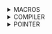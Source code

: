 <details>
<summary>MACROS</summary>
  
- Marco là 1 tên bất kì (do lập trình viên đặt tên) trỏ tới 1 khối lệnh thực hiện một chức năng nào đó.
- Trong quá trình tiền xử lí (pre-processor), các macro được sử dụng trong chương trình được thay thế bởi các khối câu lệnh tương ứng.
  1. Khi ta sử dụng chỉ thị #include, nội dung chứa trong header file sẽ được sao chép vào file hiện tại. Khi include sử dụng dấu ngoặc nhọn < > thì preprocessor sẽ được dẫn tới Include Directory của Compiler.
     
     #include <filename>
  
  2. Một Macro có thể coi là một loại viết tắt. Trước khi sử dụng một macro, phải định nghĩa nó rõ ràng bằng chỉ thị #define, cấu trúc như ví dụ sau: 
  
     #define MAX 10
  
 </details>
 
<details>
<summary>COMPILER</summary>
Quy trình dịch là quá trình chuyển đổi từ ngôn ngữ bậc cao sang ngôn ngữ máy để máy tính có thể hiểu và thực thi. Ngôn ngữ lập trình C là một ngôn ngữ dạng biên dịch. Chương trình được viết bằng C muốn chạy được trên máy tính phải trải qua một quá trình biên dịch để chuyển đổi từ dạng mã nguồn sang chương trình dạng mã thực thi. Quá trình được chia ra làm 4 giai đoạn chính:
  
- Giai đoàn tiền xử lý (Pre-processor)
- Giai đoạn dịch ngôn ngữ bậc cao sang Asembly (Compiler)
- Giai đoạn dịch Asembly sang ngôn ngữ máy (Asember)
- Giai đoạn liên kết (Linker)

  
  ![Screenshot 2023-06-11 115314](https://github.com/anhkhoa15159357/EmbeddedT6/assets/136165537/4351c0fe-bc92-4ac5-8ba7-5d3851494c43)
  
  CHI TIẾT TỪNG QUÁ TRÌNH
  
    1. Giai đoàn tiền xử lý (Pre-processor)
  - file (.c .h .hpp .cpp) --> file (.i) (preprocessed source)
  - Nhận mã nguồn, các thư viện được include trong main.c được thêm vào, xóa bỏ comment
  - Cú pháp: gcc -E main.c -o main.i
  
    2. Giai đoạn dịch ngôn ngữ bậc cao sang Asembly (Compiler)
  - file (.i) --> (.s) (Assembly code)
  - Dich ngôn ngữ bậc cao sang ngôn ngữ Assembly (một ngôn ngữ bậc thấp gần với tập lệnh của bộ vi xử lý) và mỗi vi điều khiển sẽ có cách code Assembly khác nhau.
  - Cú pháp: gcc main.i -S -o main.s
  
  3. Giai đoạn dịch asembly sang ngôn ngữ máy (Asember)
  - file (.s) --> (.o/ .obj)
  - Dịch chương trình sang mã máy (0 & 1), tạo ra các file hệ thống 
  - Cú pháp: gcc -c main.s -o main.o
  
  4. Giai đoạn liên kết (Linker)
  - file (.o) --> (.exe) (executable)
  - Trong giai đoạn này mã máy của một chương trình dịch từ nhiều nguồn (file .c hoặc file thư viện .lib) được liên kết lại với nhau để tạo thành chương trình đích duy nhất
   </details>

 <details>
 <summary>POINTER</summary>

1. Pointer
- Định nghĩa và cách khai báo
 Pointer (con trỏ) là biến lưu địa chỉ bộ nhớ của các biến khác.
 Cú pháp khai báo: int a = 10; int *p (Khai báo một biến con trỏ p trỏ tới kiểu dữ liệu kiểu int)
 Ta có thể khai báo một con trỏ void pointer có thể trỏ tới đối tượng bất kì mà không cần quan tâm kiểu dữ liệu của chúng, sau đó ta có thể ép kiểu dữ liệu cho con trỏ

- Pointer hàm
Là con trỏ trỏ đến vị trí của hàm. Ví dụ ta tạo một hàm (kiểu void) tính tổng của hai số, hai tham số cần truyền vào có kiểu là int.
Cách khai báo: void (*ptr)(int, int)

- NULL pointer
Khi ta khai báo 1 con trỏ mà ta chưa sử dụng hoặc khi sử dụng con trỏ xong và không muốn sử dụng nó nữa thì phải gán nó về con trỏ Null. Nếu không gán địa chỉ, con trỏ sẽ trỏ tới 1 địa chỉ rác nào đó. Lúc ta thay đổi giá trị cho nó thì chương trình sẽ bị lỗi.

2. Pointer to pointer
- Là 1 con trỏ lưu địa chỉ của Pointer khác, kích thước con trỏ phụ thuộc vào kiến thức vi xử lí: máy tính xử dụng vi xử lí 64bit (8byte), 32 bit (4 byte)...
